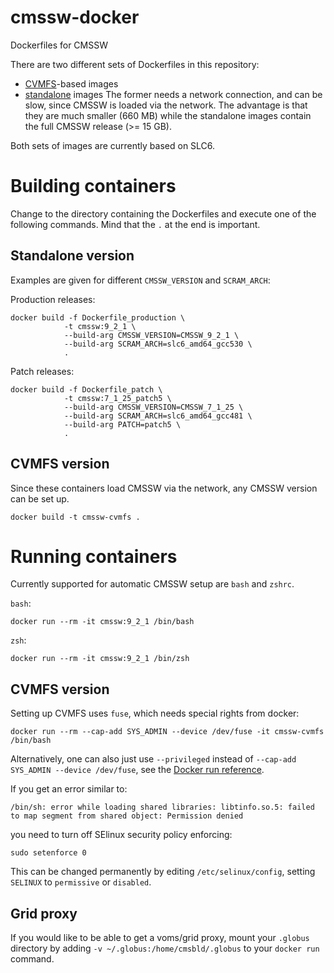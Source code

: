 # cmssw-docker
Dockerfiles for CMSSW

There are two different sets of Dockerfiles in this repository:
- [CVMFS](cvmfs)-based images
- [standalone](standalone) images
The former needs a network connection, and can be slow, since CMSSW is loaded via the network. The advantage is that they are much smaller (660 MB) while the standalone images contain the full CMSSW release (>= 15 GB).

Both sets of images are currently based on SLC6.

# Building containers

Change to the directory containing the Dockerfiles and execute one of the following commands. Mind that the `.` at the end is important.

## Standalone version

 Examples are given for different `CMSSW_VERSION` and `SCRAM_ARCH`:

Production releases:

```
docker build -f Dockerfile_production \
            -t cmssw:9_2_1 \
            --build-arg CMSSW_VERSION=CMSSW_9_2_1 \
            --build-arg SCRAM_ARCH=slc6_amd64_gcc530 \
            .
```

Patch releases:

```
docker build -f Dockerfile_patch \
            -t cmssw:7_1_25_patch5 \
            --build-arg CMSSW_VERSION=CMSSW_7_1_25 \
            --build-arg SCRAM_ARCH=slc6_amd64_gcc481 \
            --build-arg PATCH=patch5 \
            .
```

## CVMFS version

Since these containers load CMSSW via the network, any CMSSW version can be set up.

```
docker build -t cmssw-cvmfs .
```

# Running containers

Currently supported for automatic CMSSW setup are `bash` and `zshrc`.

`bash`:
```
docker run --rm -it cmssw:9_2_1 /bin/bash
```
`zsh`:
```
docker run --rm -it cmssw:9_2_1 /bin/zsh
```

## CVMFS version

Setting up CVMFS uses `fuse`, which needs special rights from docker:
```
docker run --rm --cap-add SYS_ADMIN --device /dev/fuse -it cmssw-cvmfs /bin/bash
```
Alternatively, one can also just use `--privileged` instead of `--cap-add SYS_ADMIN --device /dev/fuse`, see the [Docker run reference](https://docs.docker.com/engine/reference/run/#runtime-privilege-and-linux-capabilities).

If you get an error similar to:
```
/bin/sh: error while loading shared libraries: libtinfo.so.5: failed to map segment from shared object: Permission denied
```
you need to turn off SElinux security policy enforcing:
```
sudo setenforce 0
```
This can be changed permanently by editing `/etc/selinux/config`, setting `SELINUX` to `permissive` or `disabled`.

## Grid proxy

If you would like to be able to get a voms/grid proxy, mount your `.globus` directory by adding `-v ~/.globus:/home/cmsbld/.globus` to your `docker run` command.
